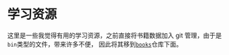 # 学习资源

这里是一些我觉得有用的学习资源，之前直接将书籍数据加入 git 管理，由于是`bin`类型的文件，带来许多不便，
因此将其移到[`books`](https://github.com/dreamer2q/books)仓库下面。
